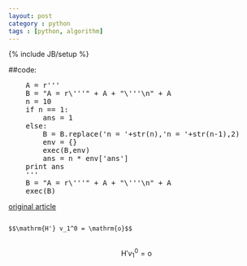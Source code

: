 ```yaml
---
layout: post
category : python
tags : [python, algorithm]
---
```

{% include JB/setup %}

##code:
<pre class="prettyprint python linenums">
    A = r'''
    B = "A = r\'''" + A + "\'''\n" + A
    n = 10
    if n == 1:
        ans = 1
    else:
        B = B.replace('n = '+str(n),'n = '+str(n-1),2)
        env = {}
        exec(B,env)
        ans = n * env['ans']
    print ans
    '''
    B = "A = r\'''" + A + "\'''\n" + A
    exec(B)
</pre>


[original article](http://scturtle.is-programmer.com/posts/34225.html)
<pre>
<code>
$$\mathrm{H'} v_1^0 = \mathrm{o}$$
</code>
</pre>
$$\mathrm{H'} v_1^0 = \mathrm{o}$$